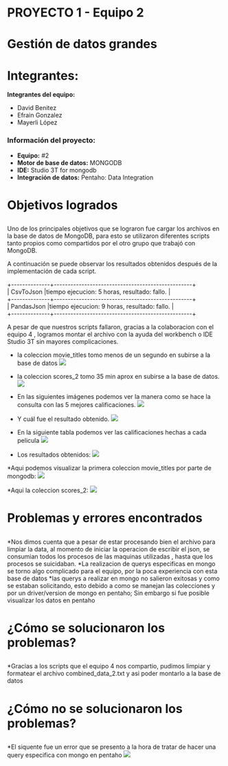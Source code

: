 # PROYECTO 1 - Equipo 2<h1>
# Gestión de datos grandes <h2>


# Integrantes:
__Integrantes del equipo:__
* David Benitez
* Efrain Gonzalez
* Mayerli López

### Información del proyecto:
* __Equipo:__ #2
* __Motor de base de datos:__ MONGODB
* __IDE:__ Studio 3T for mongodb
* __Integración de datos:__ Pentaho: Data Integration

# Objetivos logrados<h2>
Uno de los principales objetivos que se lograron fue cargar los archivos en la base de datos de MongoDB, para esto se utilizaron diferentes scripts tanto propios como compartidos por el otro grupo que trabajó con MongoDB.

A continuación se puede observar los resultados obtenidos después de la implementación de cada script.

+--------------+--------------------------------------------------+  
|   CsvToJson  |tiempo ejecucion: 5 horas, resultado: fallo.  |  
+--------------+--------------------------------------------------+    
| PandasJson   |tiempo ejecucion: 9 horas, resultado: fallo.  |              
+--------------+--------------------------------------------------+

A pesar de que nuestros scripts fallaron, gracias a la colaboracion con el equipo 4 , logramos montar el archivo con la ayuda del workbench o IDE Studio 3T sin mayores complicaciones.


* la coleccion movie_titles tomo menos de un segundo en subirse a la base de datos
![](https://media.discordapp.net/attachments/429423569605492737/433118326676389888/unknown.png?width=860&height=484)

* la coleccion scores_2  tomo 35 min aprox en subirse a la base de datos.
![](https://media.discordapp.net/attachments/429423569605492737/433118378106945536/unknown.png?width=860&height=484)


* En las siguientes imágenes podemos ver la manera como se hace la consulta con las 5 mejores calificaciones.
![](https://cdn.discordapp.com/attachments/429423569605492737/433132959340691457/unknown.png)

* Y cuál fue el resultado obtenido.
![](https://cdn.discordapp.com/attachments/429423569605492737/433132897793343510/unknown.png)

* En la siguiente tabla podemos ver las calificaciones hechas a cada pelicula
![](https://cdn.discordapp.com/attachments/429423569605492737/433123964609363968/unknown.png)

* Los resultados obtenidos:
![](https://cdn.discordapp.com/attachments/429423569605492737/433137589063516160/unknown.png)

*Aqui podemos visualizar la primera coleccion movie_titles por parte de mongodb:
![](https://cdn.discordapp.com/attachments/429423569605492737/433152609612726272/unknown.png)

*Aqui la coleccion scores_2:
![](https://cdn.discordapp.com/attachments/429423569605492737/433153676031295488/unknown.png)

# Problemas y errores encontrados<h2>

*Nos dimos cuenta que a pesar de estar procesando bien el archivo para limpiar la data, al momento de iniciar la operacion de escribir el json,  se consumian todos los procesos de las maquinas utilizadas , hasta que los procesos se suicidaban.
*La realizacion de querys especificas en mongo se torno algo complicado para el equipo, por la poca experiencia con esta base de datos
*las querys a realizar en mongo no salieron exitosas y como se estaban solicitando, esto debido a como se manejan las colecciones y por un driver/version de mongo en pentaho; Sin embargo si fue posible visualizar los datos en pentaho



# ¿Cómo se solucionaron los problemas?<h2>

*Gracias a los scripts que el equipo 4 nos compartio, pudimos limpiar y formatear el archivo combined_data_2.txt y asi poder montarlo a la base de datos


# ¿Cómo no se solucionaron los problemas?<h2>
*El siquente fue un error que se presento a la hora de tratar de hacer una query especifica con mongo en pentaho
![](https://cdn.discordapp.com/attachments/429423569605492737/433153491066814465/Captura.PNG)
